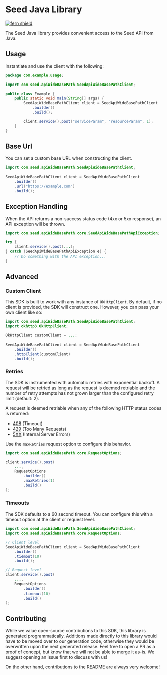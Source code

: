 # Seed Java Library

[![fern shield](https://img.shields.io/badge/%F0%9F%8C%BF-Built%20with%20Fern-brightgreen)](https://buildwithfern.com?utm_source=github&utm_medium=github&utm_campaign=readme&utm_source=Seed%2FJava)

The Seed Java library provides convenient access to the Seed API from Java.

## Usage

Instantiate and use the client with the following:

```java
package com.example.usage;

import com.seed.apiWideBasePath.SeedApiWideBasePathClient;

public class Example {
    public static void main(String[] args) {
        SeedApiWideBasePathClient client = SeedApiWideBasePathClient
            .builder()
            .build();

        client.service().post("serviceParam", "resourceParam", 1);
    }
}
```

## Base Url

You can set a custom base URL when constructing the client.

```java
import com.seed.apiWideBasePath.SeedApiWideBasePathClient;

SeedApiWideBasePathClient client = SeedApiWideBasePathClient
    .builder()
    .url("https://example.com")
    .build();
```

## Exception Handling

When the API returns a non-success status code (4xx or 5xx response), an API exception will be thrown.

```java
import com.seed.apiWideBasePath.core.SeedApiWideBasePathApiException;

try {
    client.service().post(...);
} catch (SeedApiWideBasePathApiException e) {
    // Do something with the API exception...
}
```

## Advanced

### Custom Client

This SDK is built to work with any instance of `OkHttpClient`. By default, if no client is provided, the SDK will construct one. 
However, you can pass your own client like so:

```java
import com.seed.apiWideBasePath.SeedApiWideBasePathClient;
import okhttp3.OkHttpClient;

OkHttpClient customClient = ...;

SeedApiWideBasePathClient client = SeedApiWideBasePathClient
    .builder()
    .httpClient(customClient)
    .build();
```

### Retries

The SDK is instrumented with automatic retries with exponential backoff. A request will be retried as long
as the request is deemed retriable and the number of retry attempts has not grown larger than the configured
retry limit (default: 2).

A request is deemed retriable when any of the following HTTP status codes is returned:

- [408](https://developer.mozilla.org/en-US/docs/Web/HTTP/Status/408) (Timeout)
- [429](https://developer.mozilla.org/en-US/docs/Web/HTTP/Status/429) (Too Many Requests)
- [5XX](https://developer.mozilla.org/en-US/docs/Web/HTTP/Status/500) (Internal Server Errors)

Use the `maxRetries` request option to configure this behavior.

```java
import com.seed.apiWideBasePath.core.RequestOptions;

client.service().post(
    ...,
    RequestOptions
        .builder()
        .maxRetries(1)
        .build()
);
```

### Timeouts

The SDK defaults to a 60 second timeout. You can configure this with a timeout option at the client or request level.

```java
import com.seed.apiWideBasePath.SeedApiWideBasePathClient;
import com.seed.apiWideBasePath.core.RequestOptions;

// Client level
SeedApiWideBasePathClient client = SeedApiWideBasePathClient
    .builder()
    .tiemout(10)
    .build();

// Request level
client.service().post(
    ...,
    RequestOptions
        .builder()
        .timeout(10)
        .build()
);
```

## Contributing

While we value open-source contributions to this SDK, this library is generated programmatically.
Additions made directly to this library would have to be moved over to our generation code,
otherwise they would be overwritten upon the next generated release. Feel free to open a PR as
a proof of concept, but know that we will not be able to merge it as-is. We suggest opening
an issue first to discuss with us!

On the other hand, contributions to the README are always very welcome!
